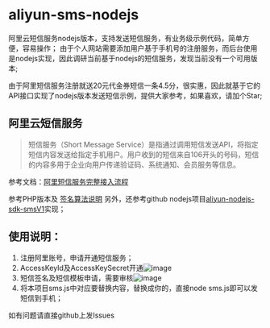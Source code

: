 # aliyun-sms-nodejs
阿里云短信服务nodejs版本，支持发送短信服务，有业务级示例代码，简单方便，容易操作；
由于个人网站需要添加用户基于手机号的注册服务，而后台使用是nodejs实现，因此调研当前基于nodejs的短信服务，发现当前没有一个可用版本;

由于阿里短信服务注册就送20元代金券短信一条4.5分，很实惠，因此就基于它的API接口实现了nodejs版本发送短信示例，提供大家参考，如果喜欢，请加个Star;

## 阿里云短信服务
> 短信服务（Short Message Service）是指通过调用短信发送API，将指定短信内容发送给指定手机用户。用户收到的短信来自106开头的号码，短信的内容多用于企业向用户传递验证码、系统通知、会员服务等信息。

参考文档：[阿里短信服务完整接入流程](https://help.aliyun.com/document_detail/55288.html?spm=5176.sms-account.109.10.MjVi25)

参考PHP版本及 [签名算法说明](https://help.aliyun.com/document_detail/54229.html?spm=5176.doc55288.6.575.va3KCh&parentId=44282) 另外，还参考github nodejs项目[aliyun-nodejs-sdk-smsV1](https://github.com/freecto/aliyun-nodejs-sdk-smsV1)实现；

## 使用说明：
1. 注册阿里账号，申请开通短信服务；
2. AccessKeyId及AccessKeySecret开通![image](https://p1.ssl.qhimg.com/t010a3cfac69deb2e7e.png)
3. 短信签名及短信模板申请，需要审核![image](https://p1.ssl.qhimg.com/t01b618da6590ff6187.png)
4. 将本项目sms.js中对应要替换内容，替换成你的，直接node sms.js即可以发短信到手机；

如有问题请直接github上发Issues
